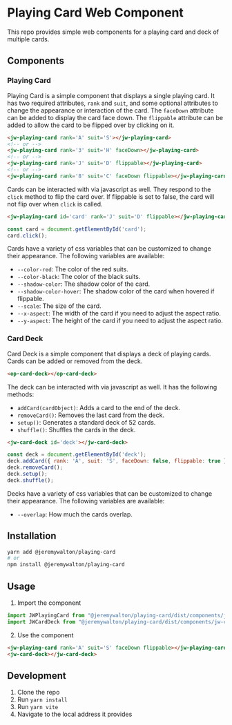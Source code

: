 # Playing Card Web Component

This repo provides simple web components for a playing card and deck of multiple cards.

## Components

### Playing Card

Playing Card is a simple component that displays a single playing card. It has two required attributes, `rank` and `suit`, and some optional attributes to change the appearance or interaction of the card. The `faceDown` attribute can be added to display the card face down. The `flippable` attribute can be added to allow the card to be flipped over by clicking on it.

```html
<jw-playing-card rank='A' suit='S'></jw-playing-card>
<!-- or -->
<jw-playing-card rank='3' suit='H' faceDown></jw-playing-card>
<!-- or -->
<jw-playing-card rank='J' suit='D' flippable></jw-playing-card>
<!-- or -->
<jw-playing-card rank='8' suit='C' faceDown flippable></jw-playing-card>
```

Cards can be interacted with via javascript as well. They respond to the `click` method to flip the card over. If flippable is set to false, the card will not flip over when `click` is called.

```html
<jw-playing-card id='card' rank='J' suit='D' flippable></jw-playing-card>
```

```js
const card = document.getElementById('card');
card.click();
```

Cards have a variety of css variables that can be customized to change their appearance. The following variables are available:

- `--color-red`: The color of the red suits.
- `--color-black`: The color of the black suits.
- `--shadow-color`: The shadow color of the card.
- `--shadow-color-hover`: The shadow color of the card when hovered if flippable.
- `--scale`: The size of the card.
- `--x-aspect`: The width of the card if you need to adjust the aspect ratio.
- `--y-aspect`: The height of the card if you need to adjust the aspect ratio.

### Card Deck

Card Deck is a simple component that displays a deck of playing cards. Cards can be added or removed from the deck.

```html
<op-card-deck></op-card-deck>
```

The deck can be interacted with via javascript as well. It has the following methods:

- `addCard(cardObject)`: Adds a card to the end of the deck.
- `removeCard()`: Removes the last card from the deck.
- `setup()`: Generates a standard deck of 52 cards.
- `shuffle()`: Shuffles the cards in the deck.

```html
<jw-card-deck id='deck'></jw-card-deck>
```

```js
const deck = document.getElementById('deck');
deck.addCard({ rank: 'A', suit: 'S', faceDown: false, flippable: true });
deck.removeCard();
deck.setup();
deck.shuffle();
```

Decks have a variety of css variables that can be customized to change their appearance. The following variables are available:

- `--overlap`: How much the cards overlap.

## Installation

```bash
yarn add @jeremywalton/playing-card
# or
npm install @jeremywalton/playing-card
```

## Usage

1. Import the component

```js
import JWPlayingCard from "@jeremywalton/playing-card/dist/components/jw-playing-card.js";
import JWCardDeck from "@jeremywalton/playing-card/dist/components/jw-card-deck.js";
```

2. Use the component

```html
<jw-playing-card rank='A' suit='S' faceDown flippable></jw-playing-card>
<jw-card-deck></jw-card-deck>
```

## Development

1. Clone the repo
2. Run `yarn install`
3. Run `yarn vite`
4. Navigate to the local address it provides
